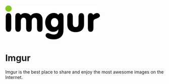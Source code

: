 ![Source Icon](thumbnail.svg)
# Imgur
Imgur is the best place to share and enjoy the most awesome images on the Internet.
